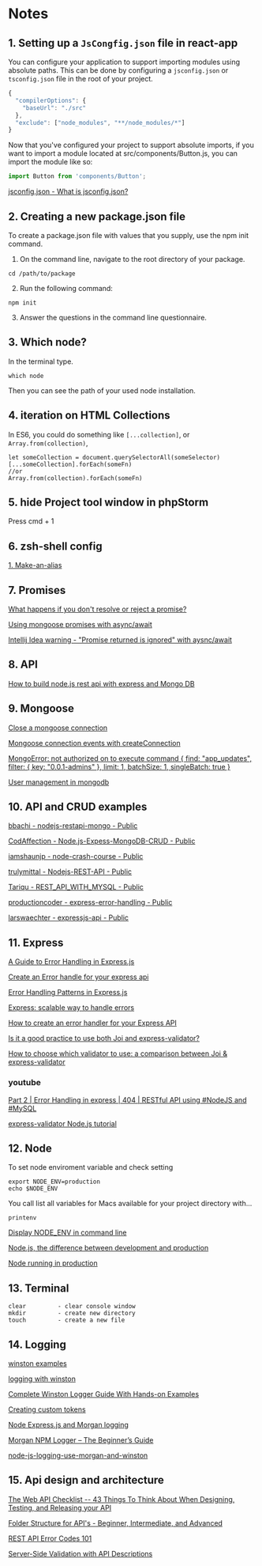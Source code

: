 # Notes
## 1. Setting up a `JsCongfig.json` file in react-app
You can configure your application to support importing modules using absolute paths. This can be done by configuring a `jsconfig.json` or `tsconfig.json` file in the root of your project.

```javascript
{
  "compilerOptions": {
    "baseUrl": "./src"
  },
  "exclude": ["node_modules", "**/node_modules/*"]
}
```
Now that you've configured your project to support absolute imports, if you want to import a module located at src/components/Button.js, you can import the module like so:

```javascript
import Button from 'components/Button';
```
[jsconfig.json - What is jsconfig.json?](https://code.visualstudio.com/docs/languages/jsconfig)

## 2. Creating a new package.json file
To create a package.json file with values that you supply, use the npm init command.
1. On the command line, navigate to the root directory of your package.
```
cd /path/to/package
```
2. Run the following command:
  ```
  npm init
  ```
3. Answer the questions in the command line questionnaire.

## 3. Which node?
In the terminal type.
```
which node
```
Then you can see the path of your used node installation.

## 4. iteration on HTML Collections
In ES6, you could do something like `[...collection]`, or `Array.from(collection)`,
```
let someCollection = document.querySelectorAll(someSelector)
[...someCollection].forEach(someFn) 
//or
Array.from(collection).forEach(someFn)
```
## 5. hide Project tool window in phpStorm
Press cmd + 1
## 6. zsh-shell config
[1. Make-an-alias](https://wpbeaches.com/make-an-alias-in-bash-or-zsh-shell-in-macos-with-terminal/)
## 7. Promises
[What happens if you don't resolve or reject a promise?](https://stackoverflow.com/questions/36734900/what-happens-if-you-dont-resolve-or-reject-a-promise)

[Using mongoose promises with async/await](https://stackoverflow.com/questions/46457071/using-mongoose-promises-with-async-await)

[Intellij Idea warning - "Promise returned is ignored" with aysnc/await](https://stackoverflow.com/questions/41278900/intellij-idea-warning-promise-returned-is-ignored-with-aysnc-await)

## 8. API
[How to build node.js rest api with express and Mongo DB](https://medium.com/bb-tutorials-and-thoughts/how-to-build-nodejs-rest-api-with-express-and-mongodb-fa6e1610ee1b)

## 9. Mongoose
[Close a mongoose connection](https://stackoverflow.com/questions/8813838/properly-close-mongooses-connection-once-youre-done)

[Mongoose connection events with createConnection](https://stackoverflow.com/questions/24100119/mongoose-connection-events-with-createconnection/53192759)

[MongoError: not authorized on to execute command { find: "app_updates", filter: { key: "0.0.1-admins" }, limit: 1, batchSize: 1, singleBatch: true }](https://stackoverflow.com/questions/47130379/mongoerror-not-authorized-on-to-execute-command-find-app-updates-filter)

[User management in mongodb](https://scalegrid.io/blog/getting-started-with-user-management-in-mongodb/)

## 10. API and CRUD examples
[bbachi - nodejs-restapi-mongo - Public](https://github.com/bbachi/nodejs-restapi-mongo/blob/main/config/db.config.js)

[CodAffection - Node.js-Expess-MongoDB-CRUD - Public](https://github.com/CodAffection/Node.js-Expess-MongoDB-CRUD/blob/master/project/controllers/employeeController.js)

[iamshaunjp - node-crash-course - Public](https://github.com/iamshaunjp/node-crash-course/blob/lesson-12/app.js)

[trulymittal - Nodejs-REST-API - Public](https://github.com/trulymittal/Nodejs-REST-API/blob/master/Controllers/Product.Controller.js)

[Tariqu - REST_API_WITH_MYSQL - Public](https://github.com/Tariqu/REST_API_WITH_MYSQL)

[productioncoder - express-error-handling - Public](https://github.com/productioncoder/express-error-handling/blob/master/index.js)

[larswaechter - expressjs-api - Public](https://github.com/larswaechter/expressjs-api/blob/main/src/api/middleware/index.ts)

## 11. Express

[A Guide to Error Handling in Express.js](https://scoutapm.com/blog/express-error-handling)

[Create an Error handle for your express api](https://simonplend.com/how-to-create-an-error-handler-for-your-express-api/)

[Error Handling Patterns in Express.js](https://medium.com/@zachcaceres/error-handling-patterns-in-express-js-6ba0fc943c91)

[Express: scalable way to handle errors](https://dev.to/rajajaganathan/express-scalable-way-to-handle-errors-1kd6)

[How to create an error handler for your Express API](https://simonplend.com/how-to-create-an-error-handler-for-your-express-api/#next-steps)

[Is it a good practice to use both Joi and express-validator?](https://stackoverflow.com/questions/63550183/is-it-a-good-practice-to-use-both-joi-and-express-validator)

[How to choose which validator to use: a comparison between Joi & express-validator](https://www.freecodecamp.org/news/how-to-choose-which-validator-to-use-a-comparison-between-joi-express-validator-ac0b910c1a8c/)

### youtube

[Part 2 | Error Handling in express | 404 | RESTful API using #NodeJS and #MySQL](https://www.youtube.com/watch?v=WgxhIZ6gz3E)

[express-validator Node.js tutorial](https://www.youtube.com/watch?v=7i7xmwowwCY)

## 12. Node
To set node enviroment variable and check setting
```
export NODE_ENV=production
echo $NODE_ENV
```

You call list all variables for Macs available for your project directory with...
```
printenv
```
[Display NODE_ENV in command line](https://stackoverflow.com/questions/27935533/is-there-a-way-to-display-node-env-from-the-command-line)

[Node.js, the difference between development and production](https://nodejs.dev/learn/nodejs-the-difference-between-development-and-production)

[Node running in production](https://gist.github.com/leommoore/5763232)

## 13. Terminal
```
clear         - clear console window
mkdir         - create new directory
touch         - create a new file
```

## 14. Logging
[winston examples](https://coralogix.com/blog/complete-winston-logger-guide-with-hands-on-examples/)

[logging with winston](https://www.section.io/engineering-education/logging-with-winston/)

[Complete Winston Logger Guide With Hands-on Examples](https://coralogix.com/blog/complete-winston-logger-guide-with-hands-on-examples/)

[Creating custom tokens](https://findthedifficult.com/creating-custom-tokens-in-morgan-the-node-js-logger-middleware/)

[Node Express.js and Morgan logging](https://documentation.solarwinds.com/en/success_center/loggly/content/admin/node-express-js-morgan-logging.htm)

[Morgan NPM Logger – The Beginner’s Guide](https://coralogix.com/blog/morgan-npm-logger-the-complete-guide/)

[node-js-logging-use-morgan-and-winston](https://stackoverflow.com/questions/27906551/node-js-logging-use-morgan-and-winston)

## 15. Api design and architecture
[The Web API Checklist -- 43 Things To Think About When Designing, Testing, and Releasing your API](https://mathieu.fenniak.net/the-api-checklist/)

[Folder Structure for API's - Beginner, Intermediate, and Advanced](https://www.youtube.com/watch?v=oNlMrpnUSFE)

[REST API Error Codes 101](https://blog.restcase.com/rest-api-error-codes-101/)

[Server-Side Validation with API Descriptions](https://apisyouwonthate.com/blog/server-side-validation-with-api-descriptions)


